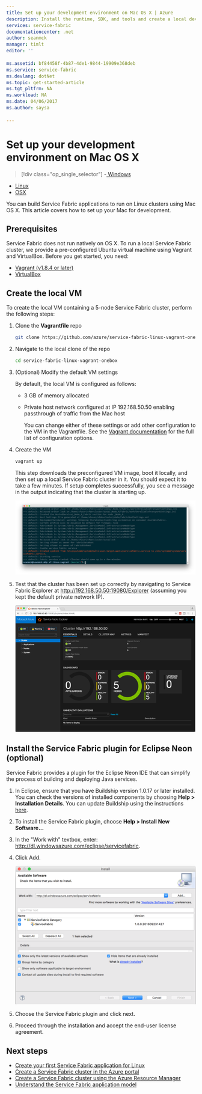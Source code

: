 ```yaml
---
title: Set up your development environment on Mac OS X | Azure
description: Install the runtime, SDK, and tools and create a local development cluster. After completing this setup, you will be ready to build applications on Mac OS X.
services: service-fabric
documentationcenter: .net
author: seanmck
manager: timlt
editor: ''

ms.assetid: bf84458f-4b87-4de1-9844-19909e368deb
ms.service: service-fabric
ms.devlang: dotNet
ms.topic: get-started-article
ms.tgt_pltfrm: NA
ms.workload: NA
ms.date: 04/06/2017
ms.author: saysa

---
```


# Set up your development environment on Mac OS X

> [!div class="op_single_selector"]
-[ Windows](./service-fabric-get-started.md)
- [Linux](./service-fabric-get-started-linux.md)
- [OSX](./service-fabric-get-started-mac.md)

You can build Service Fabric applications to run on Linux clusters using Mac OS X. This article covers how to set up your Mac for development.

## Prerequisites

Service Fabric does not run natively on OS X. To run a local Service Fabric cluster, we provide a pre-configured Ubuntu virtual machine using Vagrant and VirtualBox. Before you get started, you need:

- [Vagrant (v1.8.4 or later)](http://www.vagrantup.com/downloads.html)
- [VirtualBox](http://www.virtualbox.org/wiki/Downloads)

## Create the local VM
To create the local VM containing a 5-node Service Fabric cluster, perform the following steps:

1. Clone the **Vagrantfile** repo

    ```bash
    git clone https://github.com/azure/service-fabric-linux-vagrant-onebox.git
    ```
2. Navigate to the local clone of the repo

    ```bash
    cd service-fabric-linux-vagrant-onebox
    ```
3. (Optional) Modify the default VM settings

    By default, the local VM is configured as follows:

   * 3 GB of memory allocated
   * Private host network configured at IP 192.168.50.50 enabling passthrough of traffic from the Mac host

     You can change either of these settings or add other configuration to the VM in the Vagrantfile. See the [Vagrant documentation](http://www.vagrantup.com/docs) for the full list of configuration options.
4. Create the VM

    ```bash
    vagrant up
    ```

   This step downloads the preconfigured VM image, boot it locally, and then set up a local Service Fabric cluster in it. You should expect it to take a few minutes. If setup completes successfully, you see a message in the output indicating that the cluster is starting up.

    ![Cluster setup starting following VM provisioning][cluster-setup-script]

5. Test that the cluster has been set up correctly by navigating to Service Fabric Explorer at http://192.168.50.50:19080/Explorer (assuming you kept the default private network IP).

    ![Service Fabric Explorer viewed from the host Mac][sfx-mac]

## Install the Service Fabric plugin for Eclipse Neon (optional)

Service Fabric provides a plugin for the Eclipse Neon IDE that can simplify the process of building and deploying Java services.

1. In Eclipse, ensure that you have Buildship version 1.0.17 or later installed. You can check the versions of installed components by choosing **Help > Installation Details**. You can update Buildship using the instructions [here][buildship-update].

2. To install the Service Fabric plugin, choose **Help > Install New Software...**

3. In the "Work with" textbox, enter: http://dl.windowsazure.com/eclipse/servicefabric.

4. Click Add.

    ![Eclipse Neon plugin for Service Fabric][sf-eclipse-plugin-install]

5. Choose the Service Fabric plugin and click next.

6. Proceed through the installation and accept the end-user license agreement.

## Next steps
<!-- Links -->

- [Create your first Service Fabric application for Linux](./service-fabric-create-your-first-linux-application-with-java.md)
- [Create a Service Fabric cluster in the Azure portal](./service-fabric-cluster-creation-via-portal.md)
- [Create a Service Fabric cluster using the Azure Resource Manager](./service-fabric-cluster-creation-via-arm.md)
- [Understand the Service Fabric application model](./service-fabric-application-model.md)

<!-- Images -->
[cluster-setup-script]: ./media/service-fabric-get-started-mac/cluster-setup-mac.png
[sfx-mac]: ./media/service-fabric-get-started-mac/sfx-mac.png
[sf-eclipse-plugin-install]: ./media/service-fabric-get-started-mac/sf-eclipse-plugin-install.png
[buildship-update]: https://projects.eclipse.org/projects/tools.buildship